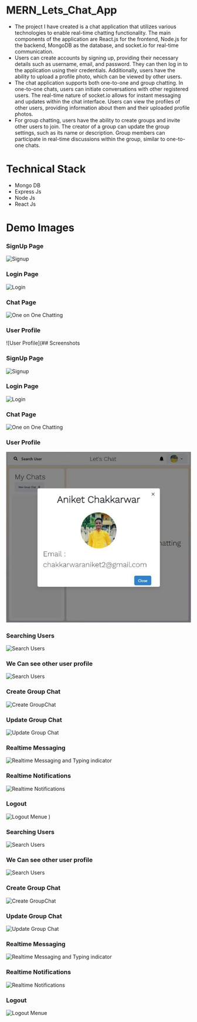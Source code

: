 # MERN_Lets_Chat_App

<ul>
<li> The project I have created is a chat application that utilizes various technologies to enable real-time chatting functionality. The main components of the application are React.js for the frontend, Node.js for the backend, MongoDB as the database, and socket.io for real-time communication. </li>
<li>Users can create accounts by signing up, providing their necessary details such as username, email, and password. They can then log in to the application using their credentials. Additionally, users have the ability to upload a profile photo, which can be viewed by other users.</li>
<li>The chat application supports both one-to-one and group chatting. In one-to-one chats, users can initiate conversations with other registered users. The real-time nature of socket.io allows for instant messaging and updates within the chat interface. Users can view the profiles of other users, providing information about them and their uploaded profile photos.</li>
  <li>
    For group chatting, users have the ability to create groups and invite other users to join. The creator of a group can update the group settings, such as its name or description. Group members can participate in real-time discussions within the group, similar to one-to-one chats.
  </li>
</ul>

# Technical Stack 

<ul>
<li>Mongo DB</li>
<li>Express Js</li>
<li>Node Js</li>
<li>React Js </li>
</ul>

# Demo Images

<h3>SignUp Page</h3>

![Signup](https://github.com/Kisna2512/Mern_Let-s_Chat_App/assets/90544124/51406bdd-660c-4b46-8419-9d03f29070ba)


<h3>Login Page</h3>

![Login](https://github.com/Kisna2512/Mern_Let-s_Chat_App/assets/90544124/00dd6d2c-b882-47ad-b642-55c40b037b04)


<h3>Chat Page</h3>

![One on One Chatting](https://github.com/Kisna2512/Mern_Let-s_Chat_App/assets/90544124/a4381e12-569d-461c-a37a-664ee6c726de)



<h3>User Profile</h3>

![User Profile](##  Screenshots 
<h3>SignUp Page</h3>

![Signup](https://github.com/Kisna2512/Mern_Let-s_Chat_App/assets/90544124/51406bdd-660c-4b46-8419-9d03f29070ba)


<h3>Login Page</h3>

![Login](https://github.com/Kisna2512/Mern_Let-s_Chat_App/assets/90544124/00dd6d2c-b882-47ad-b642-55c40b037b04)


<h3>Chat Page</h3>

![One on One Chatting](https://github.com/Kisna2512/Mern_Let-s_Chat_App/assets/90544124/a4381e12-569d-461c-a37a-664ee6c726de)



<h3>User Profile</h3>

![User Profile](https://github.com/Aniket-222000/Investopedia-Blogging-Website/blob/main/Screenshots/Profiles1.jpeg)


<h3>Searching Users</h3>

![Search Users](https://github.com/Kisna2512/Mern_Let-s_Chat_App/assets/90544124/b362e832-b31e-4df3-80f8-3a7b0b94dd84)

<h3>We Can see other user profile</h3>

![Search Users](https://github.com/Kisna2512/Mern_Let-s_Chat_App/assets/90544124/477c63f4-d2d9-4703-9a8d-199c99d31296)





<h3>Create Group Chat</h3>

![Create GroupChat](https://user-images.githubusercontent.com/81731490/180642668-09706276-84c9-4097-b3e1-e17f39b593b4.jpeg)

<h3>Update Group Chat</h3>

![Update Group Chat](https://github.com/Kisna2512/Mern_Let-s_Chat_App/assets/90544124/ae120ef8-c1fe-4df0-9a90-87f5eafdbf40)


<h3>Realtime Messaging</h3>

![Realtime Messaging and Typing indicator](https://github.com/Kisna2512/Mern_Let-s_Chat_App/assets/90544124/d3c200b4-c0b3-498c-9a19-ebdc6d2657e4)



<h3>Realtime Notifications</h3>

![Realtime Notifications](https://github.com/Kisna2512/Mern_Let-s_Chat_App/assets/90544124/b0bc6151-3dd9-45e4-b72e-14c68a5acd0b)


<h3>Logout</h3>

![Logout Menue](https://user-images.githubusercontent.com/81731490/180642750-d0bb098a-7552-4a27-9b59-f173a1686787.jpeg)
)


<h3>Searching Users</h3>

![Search Users](https://github.com/Kisna2512/Mern_Let-s_Chat_App/assets/90544124/b362e832-b31e-4df3-80f8-3a7b0b94dd84)

<h3>We Can see other user profile</h3>

![Search Users](https://github.com/Kisna2512/Mern_Let-s_Chat_App/assets/90544124/477c63f4-d2d9-4703-9a8d-199c99d31296)





<h3>Create Group Chat</h3>

![Create GroupChat](https://user-images.githubusercontent.com/81731490/180642668-09706276-84c9-4097-b3e1-e17f39b593b4.jpeg)

<h3>Update Group Chat</h3>

![Update Group Chat](https://github.com/Kisna2512/Mern_Let-s_Chat_App/assets/90544124/ae120ef8-c1fe-4df0-9a90-87f5eafdbf40)


<h3>Realtime Messaging</h3>

![Realtime Messaging and Typing indicator](https://github.com/Kisna2512/Mern_Let-s_Chat_App/assets/90544124/d3c200b4-c0b3-498c-9a19-ebdc6d2657e4)



<h3>Realtime Notifications</h3>

![Realtime Notifications](https://github.com/Kisna2512/Mern_Let-s_Chat_App/assets/90544124/b0bc6151-3dd9-45e4-b72e-14c68a5acd0b)


<h3>Logout</h3>

![Logout Menue](https://user-images.githubusercontent.com/81731490/180642750-d0bb098a-7552-4a27-9b59-f173a1686787.jpeg)

